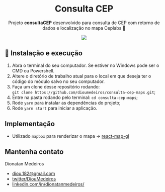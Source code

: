 <h1 align="center">Consulta CEP</h1>
<p align="center">Projeto <strong>consultaCEP</strong> desenvolvido para consulta de CEP com retorno de dados e localização no mapa Ceplabs 🚀</p>
<p align="center">
  <a aria-label="Versão do React" href="https://github.com/facebook/react/blob/master/CHANGELOG.md#16120-november-14-2019">
    <img src="https://img.shields.io/badge/react-16.12.0-informational?logo=react" />
  </a>
</p>

## 🚀 Instalação e execução

1. Abra o terminal do seu computador. Se estiver no Windows pode ser o CMD ou Powershell.
2. Altere o diretório de trabalho atual para o local em que deseja ter o código do módulo salvo no seu computador.
3. Faça um clone desse repositório rodando: <br> `git clone https://github.com/dioumedeiros/consulta-cep-maps.git`;
4. Entre na pasta rodando pelo terminal: `cd consulta-cep-maps`;
5. Rode `yarn` para instalar as dependências do projeto;
6. Rode `yarn start` para iniciar a aplicação.

## Implementação

- Utilizado `mapbox` para renderizar o mapa -> <a href="https://github.com/uber/react-map-gl">react-map-gl</a>

## Mantenha contato

Dionatan Medeiros

- [diou.182@gmail.com](mailto:diou.182@gmail.com)
- [twitter/DiouMedeiros](http://twitter.com/DiouMedeiros)
- [linkedin.com/in/dionatanmedeiros/](http://linkedin.com/in/dionatanmedeiros)
